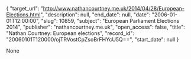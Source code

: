 {
  "target_url": "http://www.nathancourtney.me.uk/2014/04/28/European-Elections.html", 
  "description": null, 
  "end_date": null, 
  "date": "2006-01-01T12:00:00", 
  "slug": 10859, 
  "subject": "European Parliament Elections 2014", 
  "publisher": "nathancourtney.me.uk", 
  "open_access": false, 
  "title": "Nathan Courtney: European elections", 
  "record_id": "20060101T120000/ojTRVostCpZsoBrFHYcU5Q==", 
  "start_date": null
}

None